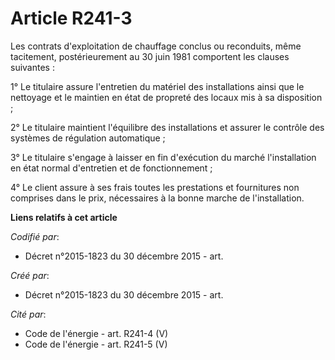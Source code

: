 # Article R241-3

Les contrats d'exploitation de chauffage conclus ou reconduits, même tacitement, postérieurement au 30 juin 1981 comportent
les clauses suivantes :

1° Le titulaire assure l'entretien du matériel des installations ainsi que le nettoyage et le maintien en état de propreté
des locaux mis à sa disposition ;

2° Le titulaire maintient l'équilibre des installations et assurer le contrôle des systèmes de régulation automatique ;

3° Le titulaire s'engage à laisser en fin d'exécution du marché l'installation en état normal d'entretien et de
fonctionnement ;

4° Le client assure à ses frais toutes les prestations et fournitures non comprises dans le prix, nécessaires à la bonne
marche de l'installation.

**Liens relatifs à cet article**

_Codifié par_:

  - Décret n°2015-1823 du 30 décembre 2015 - art.

_Créé par_:

  - Décret n°2015-1823 du 30 décembre 2015 - art.

_Cité par_:

  - Code de l'énergie - art. R241-4 (V)
  - Code de l'énergie - art. R241-5 (V)
